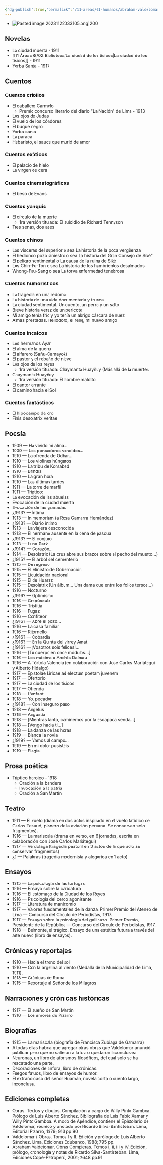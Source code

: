 ```yaml
---
{"dg-publish":true,"permalink":"/11-areas/01-humanos/abraham-valdelomar/","noteIcon":""}
---
```


- ![Pasted image 20231122033105.png|200](/img/user/11%20%C3%81reas%20%E2%9A%99/01%20Humanos/%F0%9F%92%BE%20Adjuntos/Pasted%20image%2020231122033105.png)

## Novelas
- La ciudad muerta - 1911
- [[11 Áreas ⚙/02 Biblioteca/La ciudad de los tísicos\|La ciudad de los tísicos]] - 1911
- Yerba Santa - 1917
## Cuentos
### Cuentos criollos
- El caballero Carmelo 
	- Premio concurso literario del diario "La Nación" de Lima - 1913
- Los ojos de Judas
- El vuelo de los cóndores
- El buque negro
- Yerba santa
- La paraca
- Hebaristo, el sauce que murió de amor
### Cuentos exóticos
- El palacio de hielo
- La virgen de cera
### Cuentos cinematográficos
- El beso de Evans
### Cuentos yanquis
- El círculo de la muerte 
	- 1ra versión titulada: El suicidio de Richard Tennyson
- Tres senas, dos ases
### Cuentos chinos
- Las vísceras del superior o sea La historia de la poca vergüenza
- El hediondo pozo siniestro o sea La historia del Gran Consejo de Siké"
- El peligro sentimental o La causa de la ruina de Siké
- Los Chin-Fu-Ton o sea La historia de los hambrientos desalmados
- Whong-Fau-Sang o sea La torva enfermedad tenebrosa
### Cuentos humorísticos
- La tragedia en una redoma
- La historia de una vida documentada y trunca
- La ciudad sentimental. Un cuento, un perro y un salto
- Breve historia veraz de un pericote
- Mi amigo tenía frío y yo tenía un abrigo cáscara de nuez
- Almas prestadas. Heliodoro, el reloj, mi nuevo amigo
### Cuentos incaicos
- Los hermanos Ayar
- El alma de la quena
- El alfarero (Sañu-Camayok)
- El pastor y el rebaño de nieve
- Los ojos de los reyes
	- 1ra versión titulada: Chaymanta Huayñuy (Más allá de la muerte).
- Chaymanta Huayñuy
	- 1ra versión titulada: El hombre maldito
- El cantor errante
- El camino hacia el Sol
### Cuentos fantásticos
- El hipocampo de oro
- Finis desolatrix veritae
## Poesía
- 1909 — Ha vivido mi alma...
- 1909 — Los pensadores vencidos…
- 1910 — La ofrenda de Odhar…
- 1910 — Los violines húngaros
- 1910 — La tribu de Korsabad
- 1910 — Brindis
- 1910 — La gran hora
- 1910 — Las últimas tardes
- 1911 — La torre de marfil
- 1911 — Tríptico:
- La evocación de las abuelas
- Evocación de la ciudad muerta
- Evocación de las granadas
- ¿1913? — Íntima
- 1913 — In memoriam (a Rosa Gamarra Hernández)
- ¿1913? — Diario íntimo
- 1913 — La viajera desconocida
- 1913 — El hermano ausente en la cena de pascua
- ¿1913? — El conjuro
- 1913 — Luna Park
- ¿1914? — Corazón…
- 1914 — Desolatrix (La cruz abre sus brazos sobre el pecho del muerto…)
- ¿1915? — El árbol del cementerio
- 1915 — De regreso
- 1915 — El Ministro de Gobernación
- 1915 — Liquidación nacional
- 1915 — El de Huaraz
- 1915 — Desolatrix (Un álbum… Una dama que entre los folios tersos…)
- 1916 — Nocturno
- ¿1916? — Optimismo
- 1916 — Crepúsculo
- 1916 — Tristitia
- 1916 — Fugaz
- 1916 — Confiteor
- ¿1916? — Abre el pozo…
- 1916 — La casa familiar
- 1916 — Ritornello
- ¿1916? — Cobardía
- ¿1916? — En la Quinta del virrey Amat
- ¿1916? — ¡Vosotros sois felices!...
- 1916 — [Tu cuerpo en once módulos…]
- 1916 — Loa máxima a Andrés Dalmau
- 1916 — A Tórtola Valencia (en colaboración con José Carlos Mariátegui y Alberto Hidalgo)
- 1917 — Epistolae Liricae ad electum poetam juvenem
- 1917 — Ofertorio
- 1917 — La ciudad de los tísicos
- 1917 — Ofrenda
- 1918 — L’enfant
- 1918 — Yo, pecador
- ¿1918? — Con inseguro paso
- 1918 — Ángelus
- 1918 — Angustia
- 1918 — [Mientras tanto, caminemos por la escapada senda…]
- 1918 — [Vengo hacia ti…]
- 1918 — La danza de las horas
- 1919 — Blanca la novia
- ¿1919? — Vamos al campo…
- 1919 — En mi dolor pusistéis
- 1919 — Elegía
## Prosa poética
- Tríptico heroico - 1918
	- Oración a la bandera
	- Invocación a la patria
	- Oración a San Martín
## Teatro
- 1911 — El vuelo (drama en dos actos inspirado en el vuelo fatídico de Carlos Tenaud, pionero de la aviación peruana. Se conservan solo fragmentos).
- 1916 — La mariscala (drama en verso, en 6 jornadas, escrita en colaboración con José Carlos Mariátegui)
- 1917 — Verdolaga (tragedia pastoril en 3 actos de la que solo se conservan fragmentos)
- ¿? — Palabras (tragedia modernista y alegórica en 1 acto)
## Ensayos
- 1915 — La psicología de las tortugas
- 1916 — Ensayo sobre la caricatura
- 1916 — El estómago de la Ciudad de los Reyes
- 1916 — Psicología del cerdo agonizante
- 1917 — Literatura de manicomio
- 1917 — Valores fundamentales de la danza. Primer Premio del Ateneo de Lima — Concurso del Círculo de Periodistas, 1917.
- 1917 — Ensayo sobre la psicología del gallinazo. Primer Premio, Presidente de la República — Concurso del Círculo de Periodistas, 1917.
- 1918 — Belmonte, el trágico. Ensayo de una estética futura a través del arte nuevo (libro de ensayos).
## Crónicas y reportajes
- 1910 — Hacia el trono del sol
- 1910 — Con la argelina al viento (Medalla de la Municipalidad de Lima, 1911).
- 1913 — Crónicas de Roma
- 1915 — Reportaje al Señor de los Milagros
## Narraciones y crónicas históricas
- 1917 — El sueño de San Martín
- 1918 — Los amores de Pizarro
## Biografías
- 1915 — La mariscala (biografía de Francisca Zubiaga de Gamarra)
- A todas ellas habría que agregar otras obras que Valdelomar anunció publicar pero que no salieron a la luz o quedaron inconclusas:
- Neuronas, un libro de aforismos filosóficos, del cual solo se ha rescatado una parte.
- Decoraciones de ánfora, libro de crónicas.
- Fuegos fatuos, libro de ensayos de humor.
- El extraño caso del señor Huamán, novela corta o cuento largo, inconclusa.
## Ediciones completas
- Obras. Textos y dibujos. Compilación a cargo de Willy Pinto Gamboa. Prólogo de Luis Alberto Sánchez. Bibliografía de Luis Fabio Xamar y Willy Pinto Gamboa. A modo de Apéndice, contiene el Epistolario de Valdelomar, reunido y anotado por Ricardo Silva-Santisteban. Lima, Editorial Pizarro, 1979; 913 pp.90​
- Valdelomar / Obras. Tomos I y II. Edición y prólogo de Luis Alberto Sánchez. Lima, Ediciones Edubanco, 1988; 795 pp.
- Abraham Valdelomar. Obras Completas. Tomos I, II, III y IV. Edición, prólogo, cronología y notas de Ricardo Silva-Santisteban. Lima, Ediciones Copé-Petroperú, 2001; 2648 pp.91​